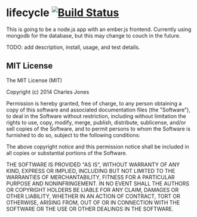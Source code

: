 # lifecycle [![Build Status](https://travis-ci.org/chuckbjones/lifecycle.svg?branch=master)](https://travis-ci.org/chuckbjones/lifecycle)

This is going to be a node.js app with an ember.js frontend. Currently using mongodb for the database, but this may change to couch in the future.

TODO: add description, install, usage, and test details.

## MIT License

The MIT License (MIT)

Copyright (c) 2014 Charles Jones

Permission is hereby granted, free of charge, to any person obtaining a copy
of this software and associated documentation files (the "Software"), to deal
in the Software without restriction, including without limitation the rights
to use, copy, modify, merge, publish, distribute, sublicense, and/or sell
copies of the Software, and to permit persons to whom the Software is
furnished to do so, subject to the following conditions:

The above copyright notice and this permission notice shall be included in all
copies or substantial portions of the Software.

THE SOFTWARE IS PROVIDED "AS IS", WITHOUT WARRANTY OF ANY KIND, EXPRESS OR
IMPLIED, INCLUDING BUT NOT LIMITED TO THE WARRANTIES OF MERCHANTABILITY,
FITNESS FOR A PARTICULAR PURPOSE AND NONINFRINGEMENT. IN NO EVENT SHALL THE
AUTHORS OR COPYRIGHT HOLDERS BE LIABLE FOR ANY CLAIM, DAMAGES OR OTHER
LIABILITY, WHETHER IN AN ACTION OF CONTRACT, TORT OR OTHERWISE, ARISING FROM,
OUT OF OR IN CONNECTION WITH THE SOFTWARE OR THE USE OR OTHER DEALINGS IN THE
SOFTWARE.
